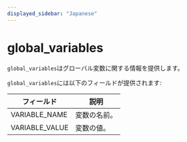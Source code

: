 ```yaml
---
displayed_sidebar: "Japanese"
---
```


# global_variables

`global_variables`はグローバル変数に関する情報を提供します。

`global_variables`には以下のフィールドが提供されます:

| **フィールド**   | **説明**             |
| -------------- | ---------------------- |
| VARIABLE_NAME  | 変数の名前。           |
| VARIABLE_VALUE | 変数の値。             |
